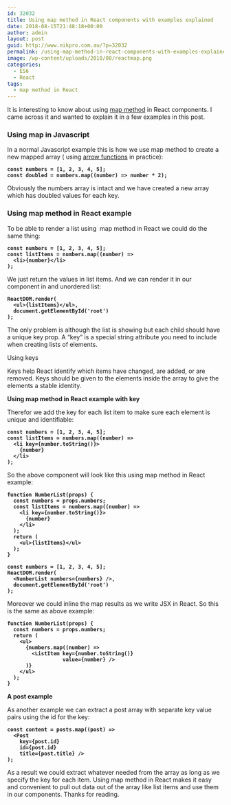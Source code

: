 ```yaml
---
id: 32032
title: Using map method in React components with examples explained
date: 2018-08-15T21:48:18+00:00
author: admin
layout: post
guid: http://www.nikpro.com.au/?p=32032
permalink: /using-map-method-in-react-components-with-examples-explained/
image: /wp-content/uploads/2018/08/reactmap.png
categories:
  - ES6
  - React
tags:
  - map method in React
---
```

It is interesting to know about using [map method](http://www.nikpro.com.au/javascript-es6-maps-with-examples/) in React components. I came across it and wanted to explain it in a few examples in this post.

### Using map in Javascript

In a normal Javascript example this is how we use map method to create a new mapped array ( using [arrow functions](http://www.nikpro.com.au/all-you-need-to-know-about-arrow-functions-in-javascript/) in practice):

<pre class="wp-block-preformatted"><strong><code>const numbers = [1, 2, 3, 4, 5];
const doubled = numbers.map((number) => number * 2);</code></strong></pre>

Obviously the numbers array is intact and we have created a new array which has doubled values for each key.

### Using map method in React example

To be able to render a list using  map method in React we could do the same thing:

<pre class="wp-block-preformatted"><strong><code>const numbers = [1, 2, 3, 4, 5];
const listItems = numbers.map((number) =>
  &lt;li>{number}&lt;/li>
);</code></strong></pre>

We just return the values in list items. And we can render it in our component in and unordered list:

<pre class="wp-block-preformatted"><strong><code>ReactDOM.render(
  &lt;ul>{listItems}&lt;/ul>,
  document.getElementById('root')
);</code></strong></pre>

The only problem is although the list is showing but each child should have a unique key prop. A “key” is a special string attribute you need to include when creating lists of elements. 

Using keys

Keys help React identify which items have changed, are added, or are removed. Keys should be given to the elements inside the array to give the elements a stable identity. 

**Using map method in React example with key**

Therefor we add the key for each list item to make sure each element is unique and identifiable:

<pre class="wp-block-preformatted"><strong><code>const numbers = [1, 2, 3, 4, 5];
const listItems = numbers.map((number) =>
  &lt;li key={number.toString()}>
    {number}
  &lt;/li>
);</code></strong></pre>

So the above component will look like this using map method in React example:

<pre class="wp-block-preformatted"><strong><code>function NumberList(props) {
  const numbers = props.numbers;
  const listItems = numbers.map((number) =>
    &lt;li key={number.toString()}>
      {number}
    &lt;/li>
  );
  return (
    &lt;ul>{listItems}&lt;/ul>
  );
}

const numbers = [1, 2, 3, 4, 5];
ReactDOM.render(
  &lt;NumberList numbers={numbers} />,
  document.getElementById('root')
);</code></strong></pre>

Moreover we could inline the map results as we write JSX in React. So this is the same as above example:

<pre class="wp-block-preformatted"><strong><code>function NumberList(props) {
  const numbers = props.numbers;
  return (
    &lt;ul>
      {numbers.map((number) =>
        &lt;ListItem key={number.toString()}
                  value={number} />
      )}
    &lt;/ul>
  );
}</code></strong></pre>

**A post example**

As another example we can extract a post array with separate key value pairs using the id for the key:

<pre class="wp-block-preformatted"><strong><code>const content = posts.map((post) =>
  &lt;Post
    key={post.id}
    id={post.id}
    title={post.title} />
);</code></strong></pre>

As a result we could extract whatever needed from the array as long as we specify the key for each item. Using map method in React makes it easy and convenient to pull out data out of the array like list items and use them in our components. Thanks for reading.